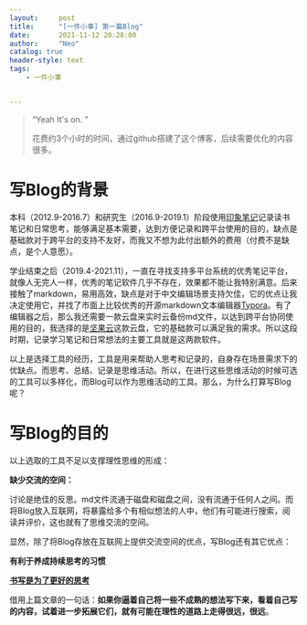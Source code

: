 ```yaml
---
layout:     post
title:      "[一件小事] 第一篇Blog"
date:       2021-11-12 20:28:00
author:     "Neo"
catalog: true
header-style: text
tags:
    - 一件小事


---
```


> “Yeah It's on. ”
>
> 花费约3个小时的时间，通过github搭建了这个博客，后续需要优化的内容很多。

# 写Blog的背景

本科（2012.9-2016.7）和研究生（2016.9-2019.1）阶段使用[印象笔记](https://www.yinxiang.com/)记录读书笔记和日常思考，能够满足基本需要，达到方便记录和跨平台使用的目的，缺点是基础款对于跨平台的支持不友好，而我又不想为此付出额外的费用（付费不是缺点，是个人意愿）。

学业结束之后（2019.4-2021.11），一直在寻找支持多平台系统的优秀笔记平台，就像人无完人一样，优秀的笔记软件几乎不存在，效果都不能让我特别满意。后来接触了markdown，易用高效，缺点是对于中文编辑场景支持欠佳，它的优点让我决定使用它，并找了市面上比较优秀的开源markdown文本编辑器[Typora](https://www.typora.io/)。有了编辑器之后，那么我还需要一款云盘来实时云备份md文件，以达到跨平台协同使用的目的，我选择的是[坚果云](https://www.jianguoyun.com/)这款云盘，它的基础款可以满足我的需求。所以这段时期，记录学习笔记和日常想法的主要工具就是这两款软件。

以上是选择工具的经历，工具是用来帮助人思考和记录的，自身存在场景需求下的优缺点。而思考、总结、记录是思维活动。所以，在进行这些思维活动的时候可选的工具可以多样化，而Blog可以作为思维活动的工具。那么，为什么打算写Blog呢？

# 写Blog的目的

以上选取的工具不足以支撑理性思维的形成：

**缺少交流的空间：**

讨论是绝佳的反思。md文件流通于磁盘和磁盘之间，没有流通于任何人之间。而将Blog放入互联网，将暴露给多个有相似想法的人中，他们有可能进行搜索，阅读并评价，这也就有了思维交流的空间。

显然，除了将Blog存放在互联网上提供交流空间的优点，写Blog还有其它优点：

**有利于养成持续思考的习惯**

[**书写是为了更好的思考**](http://mindhacks.cn/2009/02/09/writing-is-better-thinking/)

借用上篇文章的一句话：**如果你逼着自己将一些不成熟的想法写下来，看着自己写的内容，试着进一步拓展它们，就有可能在理性的道路上走得很远，很远**。
